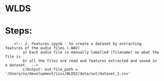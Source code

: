 # WLDS
# Steps:
<!-- #   1. Prep.ipynb - to figure out which features need to be extracted. Experiements are done with several parameters
        a) On one sample hardcoded data file, data_21_FD.wav, extract different features
        b) MFCC (Mel-Frequency Cepstral Coefficients), Zero-crossing rate, Energy, Spectral-roll off, Spectral entropy  -->
        <!-- 2. Features.ipynb - to create a dataset by extracting features of the audio files (.WAV)
            a) Each audio file is manually labelled (filename) on what the file is
            b) all the files are read and features extracted and saved in a dataset.  -->
            c)Output: out_file_path = '/Users/ns/development/iisc/WLDS2/data/out/dataset_1.csv'
        
